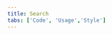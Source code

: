 ```yaml
---
title: Search
tabs: ['Code', 'Usage','Style']
---
```

<ComponentCode
    name="Small search"
    component="search" 
    variation="search--small"
    experimental="true"
    hasReactVersion="true"
    >
</ComponentCode>

<ComponentCode
    name="Large search"
    component="search" 
    variation="search--large"
    experimental="true"
    hasReactVersion="true"
    >
</ComponentCode>

<ComponentDocs component="search"></ComponentDocs>
